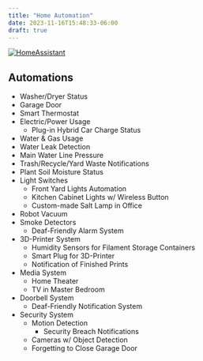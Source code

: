 ```yaml
---
title: "Home Automation"
date: 2023-11-16T15:48:33-06:00
draft: true
---
```


[![HomeAssistant](/images/home-automation/banner.webp)](/images/home-automation/banner.webp)

## Automations

* Washer/Dryer Status
* Garage Door
* Smart Thermostat
* Electric/Power Usage
    * Plug-in Hybrid Car Charge Status
* Water & Gas Usage
* Water Leak Detection
* Main Water Line Pressure
* Trash/Recycle/Yard Waste Notifications
* Plant Soil Moisture Status
* Light Switches
    * Front Yard Lights Automation
    * Kitchen Cabinet Lights w/ Wireless Button
    * Custom-made Salt Lamp in Office
* Robot Vacuum
* Smoke Detectors
    * Deaf-Friendly Alarm System
* 3D-Printer System
    * Humidity Sensors for Filament Storage Containers
    * Smart Plug for 3D-Printer
    * Notification of Finished Prints
* Media System
    * Home Theater
    * TV in Master Bedroom
* Doorbell System
    * Deaf-Friendly Notification System
* Security System
    * Motion Detection
        * Security Breach Notifications
    * Cameras w/ Object Detection
    * Forgetting to Close Garage Door

